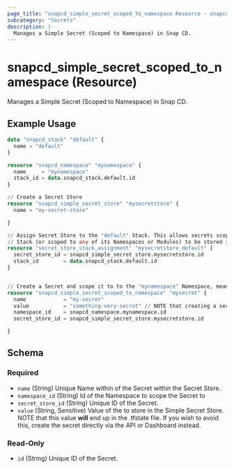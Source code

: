 ```yaml
---
page_title: "snapcd_simple_secret_scoped_to_namespace Resource - snapcd"
subcategory: "Secrets"
description: |-
  Manages a Simple Secret (Scoped to Namespace) in Snap CD.
---
```


# snapcd_simple_secret_scoped_to_namespace (Resource)

Manages a Simple Secret (Scoped to Namespace) in Snap CD.


## Example Usage

```terraform
data "snapcd_stack" "default" {
  name = "default"
}

resource "snapcd_namespace" "mynamespace" {
  name     = "mynamespace"
  stack_id = data.snapcd_stack.default.id
}

// Create a Secret Store
resource "snapcd_simple_secret_store" "mysecretstore" {
  name = "my-secret-store"

}

// Assign Secret Store to the "default" Stack. This allows secrets scoped to the "default"
// Stack (or scoped to any of its Namespaces or Modules) to be stored in this Secret Store
resource "secret_store_stack_assignment" "mysecretstore_default" {
  secret_store_id = snapcd_simple_secret_store.mysecretstore.id
  stack_id        = data.snapcd_stack.default.id
}


// Create a Secret and scope it to to the "mynamespace" Namespace, meaning all Modules within the Namespace can access it.
resource "snapcd_simple_secret_scoped_to_namespace" "mysecret" {
  name            = "my-secret"
  value           = "something-very-secret" // NOTE that creating a secret like this means that this value will be stored in the terraform state file!
  namespace_id    = snapcd_namespace.mynamespace.id
  secret_store_id = snapcd_simple_secret_store.mysecretstore.id

}
```

<!-- schema generated by tfplugindocs -->
## Schema

### Required

- `name` (String) Unique Name within of the Secret within the Secret Store.
- `namespace_id` (String) Id of the Namespace to scope the Secret to
- `secret_store_id` (String) Unique ID of the Secret.
- `value` (String, Sensitive) Value of the to store in the Simple Secret Store. NOTE that this value **will** end up in the .tfstate file. If you wish to avoid this, create the secret directly via the API or Dashboard instead.

### Read-Only

- `id` (String) Unique ID of the Secret.
